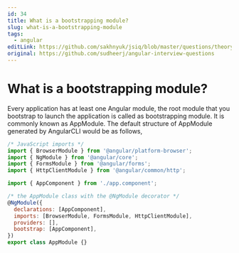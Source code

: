 ```yaml
---
id: 34
title: What is a bootstrapping module?
slug: what-is-a-bootstrapping-module
tags:
  - angular
editLink: https://github.com/sakhnyuk/jsiq/blob/master/questions/theory/angular/34.md
original: https://github.com/sudheerj/angular-interview-questions
---
```


# What is a bootstrapping module?

Every application has at least one Angular module, the root module that you bootstrap to launch the application is called as bootstrapping module. It is commonly known as AppModule. The default structure of AppModule generated by AngularCLI would be as follows,

```javascript
/* JavaScript imports */
import { BrowserModule } from '@angular/platform-browser';
import { NgModule } from '@angular/core';
import { FormsModule } from '@angular/forms';
import { HttpClientModule } from '@angular/common/http';

import { AppComponent } from './app.component';

/* the AppModule class with the @NgModule decorator */
@NgModule({
  declarations: [AppComponent],
  imports: [BrowserModule, FormsModule, HttpClientModule],
  providers: [],
  bootstrap: [AppComponent],
})
export class AppModule {}
```